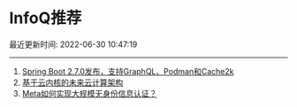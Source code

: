 # InfoQ推荐

最近更新时间: 2022-06-30 10:47:19

--- 
1. [Spring Boot 2.7.0发布，支持GraphQL、Podman和Cache2k](https://www.infoq.cn/article/TJrVEvEhmrxAIVzMj10R) 
2. [基于云内核的未来云计算架构](https://www.infoq.cn/article/d5o4dLSgqgqtOYkY2L8b) 
3. [Meta如何实现大规模无身份信息认证？](https://www.infoq.cn/article/iLFhrxI8yG2Y2P7MiqfL) 
